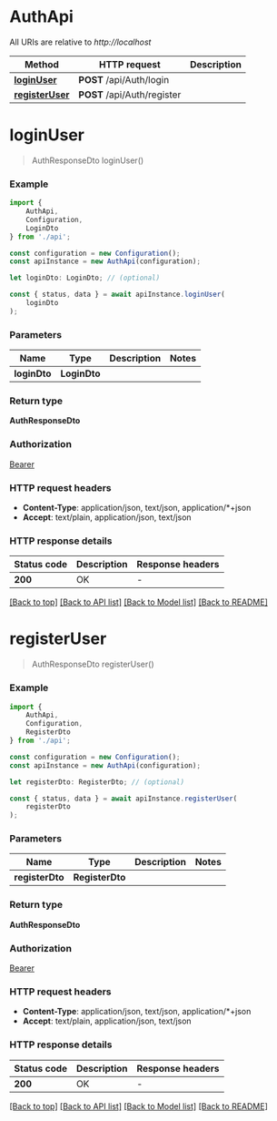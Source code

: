 # AuthApi

All URIs are relative to *http://localhost*

|Method | HTTP request | Description|
|------------- | ------------- | -------------|
|[**loginUser**](#loginuser) | **POST** /api/Auth/login | |
|[**registerUser**](#registeruser) | **POST** /api/Auth/register | |

# **loginUser**
> AuthResponseDto loginUser()


### Example

```typescript
import {
    AuthApi,
    Configuration,
    LoginDto
} from './api';

const configuration = new Configuration();
const apiInstance = new AuthApi(configuration);

let loginDto: LoginDto; // (optional)

const { status, data } = await apiInstance.loginUser(
    loginDto
);
```

### Parameters

|Name | Type | Description  | Notes|
|------------- | ------------- | ------------- | -------------|
| **loginDto** | **LoginDto**|  | |


### Return type

**AuthResponseDto**

### Authorization

[Bearer](../README.md#Bearer)

### HTTP request headers

 - **Content-Type**: application/json, text/json, application/*+json
 - **Accept**: text/plain, application/json, text/json


### HTTP response details
| Status code | Description | Response headers |
|-------------|-------------|------------------|
|**200** | OK |  -  |

[[Back to top]](#) [[Back to API list]](../README.md#documentation-for-api-endpoints) [[Back to Model list]](../README.md#documentation-for-models) [[Back to README]](../README.md)

# **registerUser**
> AuthResponseDto registerUser()


### Example

```typescript
import {
    AuthApi,
    Configuration,
    RegisterDto
} from './api';

const configuration = new Configuration();
const apiInstance = new AuthApi(configuration);

let registerDto: RegisterDto; // (optional)

const { status, data } = await apiInstance.registerUser(
    registerDto
);
```

### Parameters

|Name | Type | Description  | Notes|
|------------- | ------------- | ------------- | -------------|
| **registerDto** | **RegisterDto**|  | |


### Return type

**AuthResponseDto**

### Authorization

[Bearer](../README.md#Bearer)

### HTTP request headers

 - **Content-Type**: application/json, text/json, application/*+json
 - **Accept**: text/plain, application/json, text/json


### HTTP response details
| Status code | Description | Response headers |
|-------------|-------------|------------------|
|**200** | OK |  -  |

[[Back to top]](#) [[Back to API list]](../README.md#documentation-for-api-endpoints) [[Back to Model list]](../README.md#documentation-for-models) [[Back to README]](../README.md)


